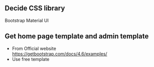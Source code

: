 ## Decide CSS library
Bootstrap
Material UI

## Get home page template and admin template
- From Official website  
  https://getbootstrap.com/docs/4.6/examples/
- Use free template

## 